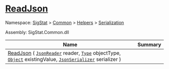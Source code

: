 # [ReadJson](./DistanceFunctionJsonConverter-100664043.md)

Namespace: [SigStat]() > [Common](./../../../README.md) > [Helpers](./../../README.md) > [Serialization](./../README.md)

Assembly: SigStat.Common.dll

| Name | Summary  |
| ------| -----------:|
| [ReadJson](./DistanceFunctionJsonConverter-100664043.md) ( [`JsonReader`](./DistanceFunctionJsonConverter-100664043.md) reader, [`Type`](https://docs.microsoft.com/en-us/dotnet/api/System.Type) objectType, [`Object`](https://docs.microsoft.com/en-us/dotnet/api/System.Object) existingValue, [`JsonSerializer`](./DistanceFunctionJsonConverter-100664043.md) serializer ) | 
